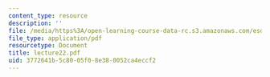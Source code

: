 ```yaml
---
content_type: resource
description: ''
file: /media/https%3A/open-learning-course-data-rc.s3.amazonaws.com/esd-342-advanced-system-architecture-spring-2006/3772641b5c8005f08e380052ca4eccf2_lecture22.pdf
file_type: application/pdf
resourcetype: Document
title: lecture22.pdf
uid: 3772641b-5c80-05f0-8e38-0052ca4eccf2
---
```

